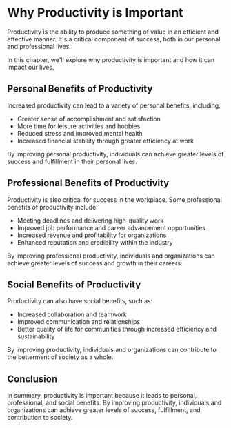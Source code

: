 Why Productivity is Important
===========================================

Productivity is the ability to produce something of value in an efficient and effective manner. It's a critical component of success, both in our personal and professional lives.

In this chapter, we'll explore why productivity is important and how it can impact our lives.

Personal Benefits of Productivity
---------------------------------

Increased productivity can lead to a variety of personal benefits, including:

* Greater sense of accomplishment and satisfaction
* More time for leisure activities and hobbies
* Reduced stress and improved mental health
* Increased financial stability through greater efficiency at work

By improving personal productivity, individuals can achieve greater levels of success and fulfillment in their personal lives.

Professional Benefits of Productivity
-------------------------------------

Productivity is also critical for success in the workplace. Some professional benefits of productivity include:

* Meeting deadlines and delivering high-quality work
* Improved job performance and career advancement opportunities
* Increased revenue and profitability for organizations
* Enhanced reputation and credibility within the industry

By improving professional productivity, individuals and organizations can achieve greater levels of success and growth in their careers.

Social Benefits of Productivity
-------------------------------

Productivity can also have social benefits, such as:

* Increased collaboration and teamwork
* Improved communication and relationships
* Better quality of life for communities through increased efficiency and sustainability

By improving productivity, individuals and organizations can contribute to the betterment of society as a whole.

Conclusion
----------

In summary, productivity is important because it leads to personal, professional, and social benefits. By improving productivity, individuals and organizations can achieve greater levels of success, fulfillment, and contribution to society.
